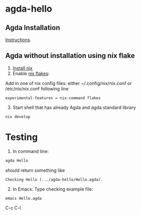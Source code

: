 # agda-hello

## Agda Installation

[Instructions](https://agda.readthedocs.io/en/latest/getting-started/installation.html).

## Agda without installation using nix flake

1. [Install nix](https://nixos.org/download.html#nix-install-linux)
2. Enable [nix flakes](https://nixos.wiki/wiki/Flakes):  

Add in one of nix config files: either ~/.config/nix/nix.conf or /etc/nix/nix.conf following line
```text
experimental-features = nix-command flakes
```
3. Start shell that has already Agda and agda standard library
```sh
nix develop
```

# Testing

1. In command line:
```sh
agda Hello
```
should return something like
```text
Checking Hello (.../agda-hello/Hello.agda).
```

2. In Emacs:
Type checking example file:
```sh
emacs Hello.agda
```
C-c C-l
